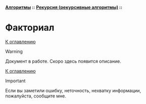 **[Алгоритмы](../../README.md#algorithms) ::** 
**[Рекурсия (рекурсивные алгоритмы)](../../README.md#algorithms-recursion) ::**
# Факториал

<!--

-->

[К оглавлению](../../README.md#algorithms-recursion)

> [!WARNING]
> Документ в работе. Скоро здесь появится описание.

[К оглавлению](../../README.md#algorithms-recursion)

> [!IMPORTANT]
> Если вы заметили ошибку, неточность, нехватку информации, пожалуйста, сообщите мне.
